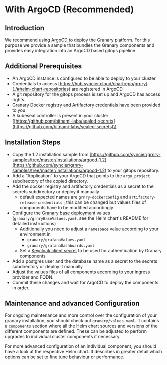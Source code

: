 # With ArgoCD \(Recommended\)

## Introduction

We recommend using [ArgoCD ](https://argoproj.github.io/argo-cd/)to deploy the Granary platform. For this purpose we provide a sample that bundles the Granary components and provides easy integration into an ArgoCD based gitops pipeline. 

## Additional Prerequisites

* An ArgoCD instance is configured to be able to deploy to your cluster
* Credentials to access [https://hub.syncier.cloud/chartrepo/grnry](./#helm-chart-repositories) are registered in ArgoCD
* A git repository for the gitops process is set up and ArgoCD has access rights.
* Granary Docker registry and Artifactory credentials have been provided to you 
* A kubeseal controller is present in your cluster \([https://github.com/bitnami-labs/sealed-secrets](https://github.com/bitnami-labs/sealed-secrets)\)



## Installation Steps

* Copy the 1.2 installation sample from [https://github.com/syncier/grnry-samples/tree/master/installations/argocd-1.2](https://github.com/syncier/grnry-samples/tree/master/installations/argocd-1.2) to your gitops repository.
* Add a "Application" to your ArgoCD that points to the `argo_project` subdirectory of the copied directory.
* Add the docker registry and artifactory credentials as a secret to the secrets subdirectory or deploy it manually
  * default expected names are `grnry-dockerconfig` and `artifactory-release-credentials` ; this can be changed but values files of components have to be modified accordingly
* Configure the [Granary base deployment](with-helm/granary-base-deployment.md) values \(`granary/grnryBaseValues.yaml`, see the Helm chart's README for detailed instructions\)
  * Additionally you need to adjust a `namespace` value according to your environment in
    * `granary/grafanaValues.yaml`
    * `granary/grafanaDashboards.yaml`
  * Set a [Keycloak client secret](https://www.keycloak.org/docs/latest/securing_apps/#_client_authentication_adapter) to be used for authentication by Granary components
* Add a postgres user and the database name as a secret to the secrets subdirectory or deploy it manually
* Adjust the values files of all components according to your ingress provider and FQDN.
* Commit these changes and wait for ArgoCD to deploy the components in order.

## Maintenance and advanced Configuration

For ongoing maintenance and more control over the configuration of your granary installation, you should check out `granary/values.yaml`. It contains a `components` section where all the Helm chart sources and versions of the different components are defined. These can be adjusted to perform upgrades to individual cluster components if necessary.

For more advanced configuration of an individual component, you should have a look at the respective Helm chart. It describes in greater detail which options can be set to fine tune behaviour or performance.

